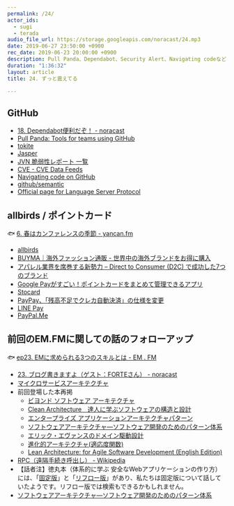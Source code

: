 ```yaml
---
permalink: /24/
actor_ids:
  - sugi
  - terada
audio_file_url: https://storage.googleapis.com/noracast/24.mp3
date: 2019-06-27 23:50:00 +0900
rec_date: 2019-06-23 20:00:00 +0900
description: Pull Panda、Dependabot、Security Alert、Navigating codeなど、最近のGithubについて、allbirdsやポイントカードアプリ、個人間送金、銀行口座振替手続きで半角カタカナを強要された、海外カンファレンスに行きたい、『マイクロサービスアーキテクチャ』、Kindleの読み上げ機能、などについて話しました。
duration: "1:36:32"
layout: article
title: 24. ずっと震えてる

---
```


## GitHub

- [18. Dependabot便利だぞ！ - noracast](https://noracast.jp/18/)
- [Pull Panda: Tools for teams using GitHub](https://pullpanda.com/)
- [tokite](https://github.com/cookpad/tokite)
- [Jasper](https://jasperapp.io/)
- [JVN 脆弱性レポート 一覧](https://jvn.jp/report/)
- [CVE - CVE Data Feeds](https://cve.mitre.org/cve/data_feeds.html)
- [Navigating code on GitHub](https://help.github.com/en/articles/navigating-code-on-github)
- [github/semantic](https://github.com/github/semantic)
- [Official page for Language Server Protocol](https://microsoft.github.io/language-server-protocol/)

## allbirds / ポイントカード

🐟 [6. 春はカンファレンスの季節 - yancan.fm](https://www.yancan.tech/episode/6)

- [allbirds](https://www.allbirds.com/)
- [BUYMA｜海外ファッション通販 - 世界中の海外ブランドをお得に購入](https://www.buyma.com/brand/ALLBIRDS-%E3%82%AA%E3%83%BC%E3%83%AB%E3%83%90%E3%83%BC%E3%82%BA.html)
- [アパレル業界を席巻する新勢力 – Direct to Consumer (D2C) で成功した7つのブランド](https://blog.btrax.com/jp/d2c/)
- [Google Payがすごい！ポイントカードをまとめて管理できるアプリ](https://hotnews8.net/life-hack/google-pay)
- [Stocard](https://apps.apple.com/jp/app/id444578884)
- [PayPay、「残高不足でクレカ自動決済」の仕様を変更](https://www.itmedia.co.jp/mobile/articles/1902/04/news084.html)
- [LINE Pay](https://line.me/ja/pay)
- [PayPal.Me](https://www.paypal.com/jp/webapps/mpp/personal/paypal-me)

## 前回のEM.FMに関しての話のフォローアップ

🐟 [ep23. EMに求められる3つのスキルとは - EM . FM](https://anchor.fm/em-fm/episodes/ep23--EM3-e45jic)

- [23. ブログ書きますよ（ゲスト：FORTEさん） - noracast](https://noracast.jp/23/)
- [マイクロサービスアーキテクチャ](https://www.oreilly.co.jp/books/9784873117607/)
- 前回登場した本再掲
  - [ビヨンド ソフトウェア アーキテクチャ](https://www.amazon.co.jp/dp/4798139629)
  - [Clean Architecture　達人に学ぶソフトウェアの構造と設計](https://www.amazon.co.jp/dp/4048930656)
  - [エンタープライズ アプリケーションアーキテクチャパターン](https://www.amazon.co.jp/dp/4798105538)
  - [ソフトウェアアーキテクチャ―ソフトウェア開発のためのパターン体系](https://www.amazon.co.jp/dp/4764902834)
  - [エリック・エヴァンスのドメイン駆動設計](https://www.amazon.co.jp/dp/4798121967/)
  - [進化的アーキテクチャ(適応度関数)](https://www.oreilly.co.jp/books/9784873118567/)
  - [Lean Architecture: for Agile Software Development \(English Edition\)](https://www.amazon.co.jp/dp/B004IK8PIW/)
- [RPC（遠隔手続き呼出し） - Wikipedia](https://ja.wikipedia.org/wiki/%E9%81%A0%E9%9A%94%E6%89%8B%E7%B6%9A%E3%81%8D%E5%91%BC%E5%87%BA%E3%81%97)
- 【話者注】徳丸本（体系的に学ぶ 安全なWebアプリケーションの作り方）には、「[固定版](https://www.amazon.co.jp/dp/B07DVY4H3M/)」と「[リフロー版](https://www.amazon.co.jp/dp/B07HHT54YR/)」があり、私たちは固定版について話していたようです。リフロー版では検索もできるかもしれません。
- [ソフトウェアアーキテクチャ―ソフトウェア開発のためのパターン体系](https://www.amazon.co.jp/dp/4764902834)
